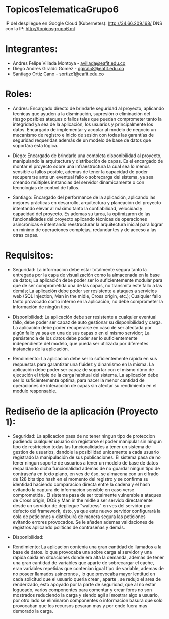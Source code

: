 # TopicosTelematicaGrupo6

IP del despliegue en Google Cloud (Kubernetes): http://34.66.209.168/
DNS con la IP: http://topicosgrupo6.ml

# Integrantes:

- Andres Felipe Villada Montoya - avillada@eafit.edu.co
- Diego Andres Giraldo Gomez - dgiral58@eafit.edu.co
- Santiago Ortiz Cano - sortizc1@eafit.edu.co

# Roles:

- Andres:
Encargado directo de brindarle seguridad al proyecto, aplicando tecnicas que ayuden a la disminución, supresión o eliminación del riesgo posibles ataques o fallos tales que puedan comprometer tanto la integridad ya sea de la aplicación, los usuarios y principalmente los datos. Encargado de implementar y acoplar al modelo de negocio un mecanismo de registro e inicio de sesión con todas las garantías de seguridad requeridas además de un modelo de base de datos que soportára esta lógica.

- Diego:
Encargado de brindarle una completa disponibilidad al proyecto, manipulando la arquitectura y distribución de capas. Es el encargado de montar el proyecto sobre una infraestructura la cual sea lo menos sensible a fallos posible, ademas de tener la capacidad de poder recuperarse ante un eventual fallo o sobrecarga del sistema, ya sea creando múltiples instancias del servidor dinamicamente o con tecnologías de control de fallos.

- Santiago:
Encargado del performance de la aplicación, aplicando las mejores prácticas en desarrollo, arquitectura y planeación del proyecto intentando elevar al máximo tanto la confiabilidad, velocidad y capacidad del proyecto. Es ademas su tarea, la optimizaron de las funcionalidades del proyecto aplicando técnicas de operaciones asincrónicas e intentando reestructurar la arquitectura inicial para lograr un mínimo de operaciones complejas, redundantes y de acceso a las otras capas.
 
 # Requisitos:
 
- Seguridad:
La información debe estar totalmente segura tanto la entregada por la capa de visualización como la almacenada en la base de datos; La aplicación debe poder ser lo suficientemente modular para que de ser comprometida una de las capas, no transmita este fallo a las demás; La aplicación debe poder ser resistente a ataques a servicios web (SQL Injection, Man in the midle, Cross origin, etc.); Cualquier fallo tanto provocado como interno en la aplicación, no debe comprometer la información de ningún tipo.

- Disponibilidad:
La aplicación debe ser resistente a cualquier eventual fallo, debe poder ser capaz de auto gestionar su disponibilidad y carga. La aplicación debe poder recuperarse en caso de ser afectada por algún fallo ya sea en una de sus capas o en el mismo servidor; La persistencia de los datos debe poder ser lo suficientemente independiente del modelo, que pueda ser utilizada por diferentes instancias de la aplicación.

- Rendimiento:
La aplicación debe ser lo suficientemente rápida en sus respuestas para garantizar una fluidez y dinamismo en la misma. La aplicación debe poder ser capaz de soportar con el mismo ritmo de ejecución el triple de la carga habitual del sistema. La aplicación debe ser lo suficientemente optima, para hacer la menor cantidad de operaciones de interacción de capas sin afectar su rendimiento en el modulo responsable.

# Rediseño de la aplicación (Proyecto 1):

- Seguridad:
La aplicacion pasa de no tener ningun tipo de proteccion pudiendo cualquier usuario sin registarse el poder manipular sin ningun tipo de restriccion todas las funcionalidades a tener un sistema de gestion de usuarios, dandole la posibilidad unicamente a cada usuario registrado la manipulación de sus publicaciones. El sistema pasa de no tener ningun soporte de usuarios a tener un modelo de base de datos respaldando dicha funcionalidad ademas de no guardar ningun tipo de contraseña en texto plano, en ves de éso, se almacena con un cifrado de 128 bits tipo hash en el momento del registro y se confirma su identidad haciendo comparacion directa entre la cadena y el hash evitando la captura de informacion sensible en caso verse comprometida . El sistema pasa de ser totalmente vulnerable a ataques de Cross origin, DOS y Man in the midle a ser servido directamente desde un servidor de depliegue "waitress" en ves del servidor por defecto del framework, ésto, ya que este nuevo servidor configurará la cola de peticiones y distribuirá de manera segura las peticiones evitando errores provocados. Se le añaden ademas validaciones de registros aplicando politicas de contraseñas y demás.

- Disponibilidad:

- Rendimiento: La aplicacion contenia una gran cantidad de llamados a la base de datos. lo que provocaba una sobre carga al servidor y una rapida caida en situaciones donde era alta la demanda, ademas de tener una gran cantidad de variables que aparte de sobrecargar el cache, eran variables repetidas que contenian igual tipo de variable, ademas de no poseer llamados asincronos , lo que provocaba mayor lentitud en cada solicitud que el usuario queria crear , aparte , se redujo el area de renderizado, esto apoyado por la parte de seguridad, que al no estar logueado, varios componentes para comentar y crear foros no son mostrados reduciendo la carga y siendo agil al mostrar algo a usuario, por otro lado se eliminaron componentes o informacion basura que solo provocaban que los recursos pesaran mas y por ende fuera mas demorado la carga.




